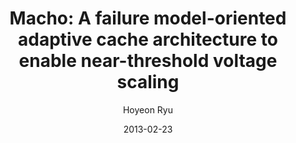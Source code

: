 ---
layout: publication_info  # FIXED! DO NOT CHANGE!
author: "Hoyeon Ryu"   # your name (do not specify the publication authors, please specify publication authors at "pub_authors")
title:  "Macho: A failure model-oriented adaptive cache architecture to enable near-threshold voltage scaling"  # publication title
date:   2013-02-23  # publication date (not the blog posting date...)

description: |  # provide a brief explanation of your work!
    TBD

params:
    pub_authors:  # publication authors
        - "Tayyeb Mahmood"
        - "Soontae Kim"
        - "/members/seokin_hong"

    pub_venue: "2013 IEEE 19th International Symposium on High Performance Computer Architecture (HPCA)"  # full venue name (conference and journal name)

    pub_url: https://ieeexplore.ieee.org/abstract/document/6522347  # URL to get access to the publication (comment this line if you don't have publicaiton URL)
    pub_thumbnail: ""  # image of the thumbnail (comment this line if you don't have any thumbnail to reveal)

    pub_abstract: |  # abstract of your publication
       Recent interest in CMOS voltage scaling has produced a class of cache architectures which tolerate parametric SRAM failures at low voltage by substituting faulty words of one cache line with healthy words of another line. These caches rely on the fault maps (which grow reciprocally with smaller word sizes) for fault identification. Therefore, the benefits of cache voltage scaling must be rigorously investigated against the cost of their fault map overheads, especially in large caches. This paper reviews the word substitution caches and develops their parametric failure model. Our developed model leads to a non-intrusive and reconfigurable cache (Macho) which can be locally optimized (based on local fault density) by two graph-based algorithms. Specifically, our adaptive matching algorithm increases effective cache capacity by dynamically concentrating healthy cache blocks into active cache sets. Macho enables voltage scaling down to 400mV by tolerating high SRAM-failure rates (≥ 1%) and achieves better energy reduction (44%) than other substitution caches with similar area overheads.

    pub_keywords:  # keywords of your publication
        - Circuit faults
        - Random access memory
        - Mathematical model
        - Fault tolerance
        - Fault tolerant systems
        - Adaptation models
        - Error correction codes

    # Publication Classes: choose one of the class specified below (see more details at "config.yaml")
    #   - ACC : Accelerator
    #   - MS  : Memory System
    #   - CA  : Computer Architecture
    #   - OS  : Operating Systems
    #   - NDP : Near Data Processing / Processing In Memory
    pub_class: "MS"  # choose any class of the publication
---